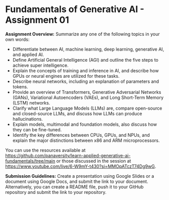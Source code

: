 # Fundamentals of Generative AI - Assignment 01

**Assignment Overview:**
Summarize any one of the following topics in your own words:

- Differentiate between AI, machine learning, deep learning, generative AI, and applied AI.
- Define Artificial General Intelligence (AGI) and outline the five steps to achieve super intelligence.
- Explain the concepts of training and inference in AI, and describe how GPUs or neural engines are utilized for these tasks.
- Describe neural networks, including an explanation of parameters and tokens.
- Provide an overview of Transformers, Generative Adversarial Networks (GANs), Variational Autoencoders (VAEs), and Long Short-Term Memory (LSTM) networks.
- Clarify what Large Language Models (LLMs) are, compare open-source and closed-source LLMs, and discuss how LLMs can produce hallucinations.
- Explain models, multimodal and foundation models, also discuss how they can be fine-tuned.
- Identify the key differences between CPUs, GPUs, and NPUs, and explain the major distinctions between x86 and ARM microprocessors.

You can use the resources available at https://github.com/panaversity/learn-applied-generative-ai-fundamentals/tree/main or those discussed in the session at https://www.youtube.com/live/6-W9mY-t430?si=MMOpATczT74Dg9wG.

**Submission Guidelines:**
Create a presentation using Google Slides or a document using Google Docs, and submit the link to your document.
Alternatively, you can create a README file, push it to your GitHub repository and submit the link to your repository.
